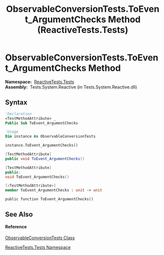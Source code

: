﻿---
title: ObservableConversionTests.ToEvent_ArgumentChecks Method  (ReactiveTests.Tests)
TOCTitle: ToEvent_ArgumentChecks Method
ms:assetid: M:ReactiveTests.Tests.ObservableConversionTests.ToEvent_ArgumentChecks
ms:mtpsurl: https://msdn.microsoft.com/en-us/library/reactivetests.tests.observableconversiontests.toevent_argumentchecks(v=VS.103)
ms:contentKeyID: 36621128
ms.date: 06/28/2011
mtps_version: v=VS.103
f1_keywords:
- ReactiveTests.Tests.ObservableConversionTests.ToEvent_ArgumentChecks
dev_langs:
- CSharp
- JScript
- VB
- FSharp
- c++
---

# ObservableConversionTests.ToEvent\_ArgumentChecks Method

**Namespace:**  [ReactiveTests.Tests](hh289046\(v=vs.103\).md)  
**Assembly:**  Tests.System.Reactive (in Tests.System.Reactive.dll)

## Syntax

``` vb
'Declaration
<TestMethodAttribute> _
Public Sub ToEvent_ArgumentChecks
```

``` vb
'Usage
Dim instance As ObservableConversionTests

instance.ToEvent_ArgumentChecks()
```

``` csharp
[TestMethodAttribute]
public void ToEvent_ArgumentChecks()
```

``` c++
[TestMethodAttribute]
public:
void ToEvent_ArgumentChecks()
```

``` fsharp
[<TestMethodAttribute>]
member ToEvent_ArgumentChecks : unit -> unit 
```

``` jscript
public function ToEvent_ArgumentChecks()
```

## See Also

#### Reference

[ObservableConversionTests Class](hh315021\(v=vs.103\).md)

[ReactiveTests.Tests Namespace](hh289046\(v=vs.103\).md)

